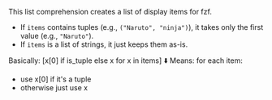 This list comprehension creates a list of display items for fzf.

- If `items` contains tuples (e.g., `("Naruto", "ninja")`), it takes only the first value (e.g., `"Naruto"`).
- If `items` is a list of strings, it just keeps them as-is.

Basically:
[x[0] if is_tuple else x for x in items]
⬇️
Means:
for each item:
  - use x[0] if it's a tuple
  - otherwise just use x
